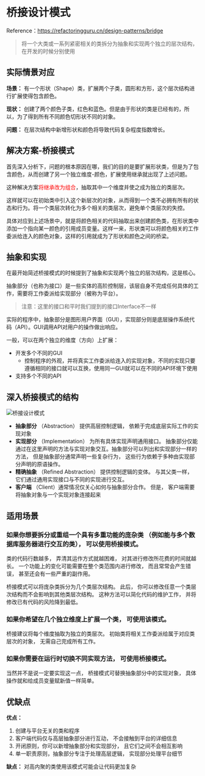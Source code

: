 # 桥接设计模式

Reference：https://refactoringguru.cn/design-patterns/bridge

> 将一个大类或一系列紧密相关的类拆分为抽象和实现两个独立的层次结构，在开发的时候分别使用

## 实际情景对应

**场景：** 有一个形状（Shape）类，扩展两个子类，圆形和方形，这个层次结构进行扩展使得包含颜色。

**现状：** 创建了两个颜色子类，红色和蓝色。但是由于形状的类是已经有的，所以，为了得到所有不同颜色切形状不同的对象。

**问题：** 在层次结构中新增形状和颜色将导致代码复杂程度指数增长。

## 解决方案-桥接模式

首先深入分析下，问题的根本原因在哪，我们的目的是要扩展形状类，但是为了包含颜色，从而创建了另一个独立维度-颜色，扩展使用继承就出现了上述问题。

这种解决方案<font color=red>将继承改为组合</font>，抽取其中一个维度并使之成为独立的类层次。

这样就可以在初始类中引入这个新层次的对象，从而得到一个类不必拥有所有的状态和行为。将一个类层次转化为多个相关的类层次，避免单个类层次的失控。

具体对应到上述场景中，就是将颜色相关的代码抽取出来创建颜色类，在形状类中添加一个指向某一颜色的引用成员变量。这样一来，形状类可以将颜色相关的工作委派给连入的颜色对象，这样的引用就成为了形状和颜色之间的桥梁。

## 抽象和实现

在最开始简述桥接模式的时候提到了抽象和实现两个独立的层次结构，这是核心。

抽象部分（也称为接口）是一些实体的高阶控制层，该层自身不完成任何具体的工作，需要将工作委派给实现部分（被称为平台）。

> 注意：这里的接口和平时我们提到的接口Interface不一样

实际的程序中，抽象部分是图形用户界面（GUI），实现部分则是底层操作系统代码（API）。GUI调用API对用户的操作做出响应。

一般，可以在两个独立的维度（方向）上扩展：

- 开发多个不同的GUI
  - 控制程序的外观，并将真实工作委派给连入的实现对象，不同的实现只要遵循相同的接口就可以互换，使用同一GUI就可以在不同的API环境下使用
- 支持多个不同的API

## 深入桥接模式的结构

![桥接设计模式](https://refactoringguru.cn/images/patterns/diagrams/bridge/structure-zh.png)

- **抽象部分** （Abstraction） 提供高层控制逻辑， 依赖于完成底层实际工作的实现对象
- **实现部分** （Implementation） 为所有具体实现声明通用接口。 抽象部分仅能通过在这里声明的方法与实现对象交互。抽象部分可以列出和实现部分一样的方法， 但是抽象部分通常声明一些复杂行为， 这些行为依赖于多种由实现部分声明的原语操作。
- **精确抽象** （Refined Abstraction） 提供控制逻辑的变体。 与其父类一样， 它们通过通用实现接口与不同的实现进行交互。
- **客户端** （Client）通常情况仅关心如何与抽象部分合作。 但是， 客户端需要将抽象对象与一个实现对象连接起来

## 适用场景

### 如果你想要拆分或重组一个具有多重功能的庞杂类 （例如能与多个数据库服务器进行交互的类）， 可以使用桥接模式。

 类的代码行数越多， 弄清其运作方式就越困难， 对其进行修改所花费的时间就越长。 一个功能上的变化可能需要在整个类范围内进行修改， 而且常常会产生错误， 甚至还会有一些严重的副作用。

桥接模式可以将庞杂类拆分为几个类层次结构。 此后， 你可以修改任意一个类层次结构而不会影响到其他类层次结构。 这种方法可以简化代码的维护工作， 并将修改已有代码的风险降到最低。

###  如果你希望在几个独立维度上扩展一个类， 可使用该模式。

 桥接建议将每个维度抽取为独立的类层次。 初始类将相关工作委派给属于对应类层次的对象， 无需自己完成所有工作。

### 如果你需要在运行时切换不同实现方法， 可使用桥接模式。

 当然并不是说一定要实现这一点， 桥接模式可替换抽象部分中的实现对象， 具体操作就和给成员变量赋新值一样简单。

## 优缺点

**优点：**

1. 创建与平台无关的类和程序
2. 客户端代码仅与高层抽象部分进行互动， 不会接触到平台的详细信息
3. 开闭原则，你可以新增抽象部分和实现部分， 且它们之间不会相互影响
4. 单一职责原则，抽象部分专注于处理高层逻辑， 实现部分处理平台细节

**缺点：** 对高内聚的类使用该模式可能会让代码更加复杂